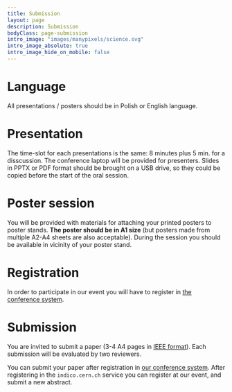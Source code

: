 ```yaml
---
title: Submission
layout: page
description: Submission
bodyClass: page-submission
intro_image: "images/manypixels/science.svg"
intro_image_absolute: true
intro_image_hide_on_mobile: false
---
```


# Language

All presentations / posters should be in Polish or English language.

# Presentation

The time-slot for each presentations is the same: 8&nbsp;minutes plus 5&nbsp;min. for a disscussion.
The conference laptop will be provided for presenters. Slides in PPTX or PDF format should be brought on a USB drive, so they could be copied before the start of the oral session.

# Poster session

You will be provided with materials for attaching your printed posters to poster stands. **The poster should be in A1 size** (but posters made from multiple A2-A4 sheets are also acceptable). During the session you should be available in vicinity of your poster stand.

# Registration

In order to participate in our event you will have to register in [the conference system](https://indico.cern.ch/event/1490381/).

# Submission

You are invited to submit a paper (3-4 A4 pages in [IEEE format](https://www.overleaf.com/latex/templates/ieee-conference-template/grfzhhncsfqn)).
Each submission will be evaluated by two reviewers.

You can submit your paper after registration in [our conference system](https://indico.cern.ch/event/1490381/).
After registering in the `indico.cern.ch` service you can register at our event, and submit a new abstract.
